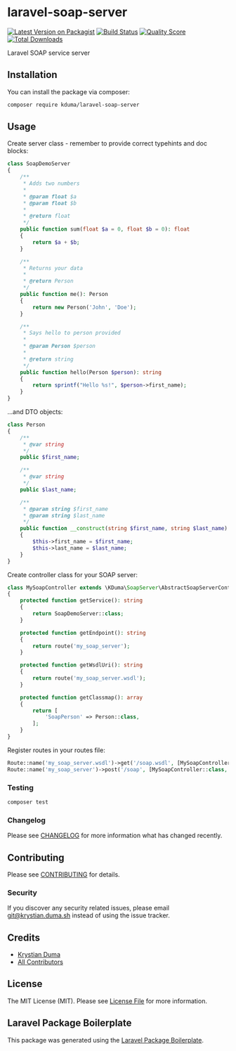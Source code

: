 # laravel-soap-server

[![Latest Version on Packagist](https://img.shields.io/packagist/v/kduma/laravel-soap-server.svg?style=flat-square)](https://packagist.org/packages/kduma/laravel-soap-server)
[![Build Status](https://img.shields.io/travis/kduma/laravel-soap-server/master.svg?style=flat-square)](https://travis-ci.org/kduma/laravel-soap-server)
[![Quality Score](https://img.shields.io/scrutinizer/g/kduma/laravel-soap-server.svg?style=flat-square)](https://scrutinizer-ci.com/g/kduma/laravel-soap-server)
[![Total Downloads](https://img.shields.io/packagist/dt/kduma/laravel-soap-server.svg?style=flat-square)](https://packagist.org/packages/kduma/laravel-soap-server)

Laravel SOAP service server

## Installation

You can install the package via composer:

```bash
composer require kduma/laravel-soap-server
```

## Usage

Create server class - remember to provide correct typehints and doc blocks:
```php
class SoapDemoServer
{
    /**
     * Adds two numbers
     *
     * @param float $a
     * @param float $b
     *
     * @return float
     */
    public function sum(float $a = 0, float $b = 0): float
    {
        return $a + $b;
    }

    /**
     * Returns your data
     *
     * @return Person
     */
    public function me(): Person
    {
        return new Person('John', 'Doe');
    }

    /**
     * Says hello to person provided
     *
     * @param Person $person
     *
     * @return string
     */
    public function hello(Person $person): string
    {
        return sprintf("Hello %s!", $person->first_name);
    }
}
```

...and DTO objects:
```php
class Person
{
    /**
     * @var string
     */
    public $first_name;

    /**
     * @var string
     */
    public $last_name;

    /**
     * @param string $first_name
     * @param string $last_name
     */
    public function __construct(string $first_name, string $last_name)
    {
        $this->first_name = $first_name;
        $this->last_name = $last_name;
    }
}
```

Create controller class for your SOAP server:
```php
class MySoapController extends \KDuma\SoapServer\AbstractSoapServerController
{
    protected function getService(): string
    {
        return SoapDemoServer::class;
    }

    protected function getEndpoint(): string
    {
        return route('my_soap_server');
    }

    protected function getWsdlUri(): string
    {
        return route('my_soap_server.wsdl');
    }

    protected function getClassmap(): array
    {
        return [
            'SoapPerson' => Person::class,
        ];
    }
}
```

Register routes in your routes file:
```php
Route::name('my_soap_server.wsdl')->get('/soap.wsdl', [MySoapController::class, 'wsdlProvider']);
Route::name('my_soap_server')->post('/soap', [MySoapController::class, 'soapServer']);
```

### Testing

``` bash
composer test
```

### Changelog

Please see [CHANGELOG](CHANGELOG.md) for more information what has changed recently.

## Contributing

Please see [CONTRIBUTING](CONTRIBUTING.md) for details.

### Security

If you discover any security related issues, please email git@krystian.duma.sh instead of using the issue tracker.

## Credits

- [Krystian Duma](https://github.com/kduma)
- [All Contributors](../../contributors)

## License

The MIT License (MIT). Please see [License File](LICENSE.md) for more information.

## Laravel Package Boilerplate

This package was generated using the [Laravel Package Boilerplate](https://laravelpackageboilerplate.com).
